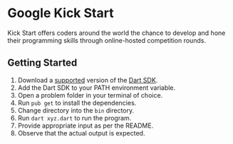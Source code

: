 # Google Kick Start

Kick Start offers coders around the world the chance to develop and hone their programming skills through online-hosted competition rounds.

## Getting Started

1. Download a [supported](https://codingcompetitions.withgoogle.com/kickstart/faq#what-languages-and-libraries-are-supported-what-are-their-compilation-and-execution-lines) version of the [Dart SDK](https://dart.dev/tools/sdk/archive).
2. Add the Dart SDK to your PATH environment variable.
3. Open a problem folder in your terminal of choice.
4. Run `pub get` to install the dependencies.
5. Change directory into the `bin` directory.
6. Run `dart xyz.dart` to run the program.
7. Provide appropriate input as per the README.
8. Observe that the actual output is expected.
